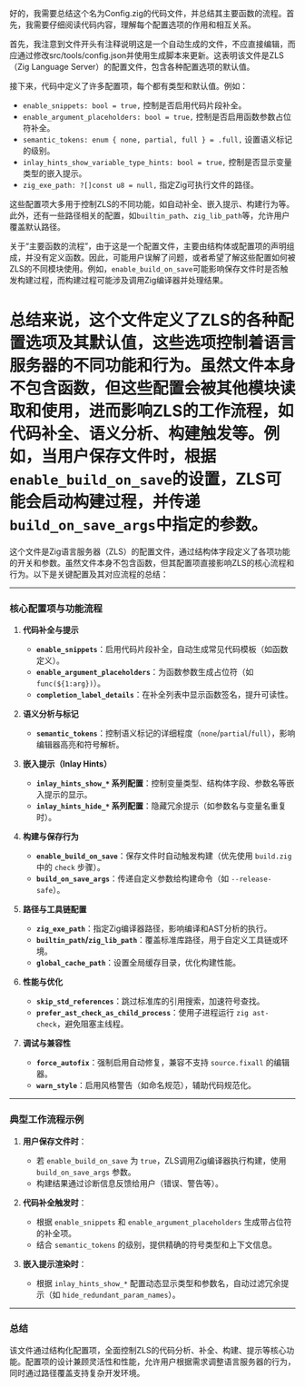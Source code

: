 好的，我需要总结这个名为Config.zig的代码文件，并总结其主要函数的流程。首先，我需要仔细阅读代码内容，理解每个配置选项的作用和相互关系。

首先，我注意到文件开头有注释说明这是一个自动生成的文件，不应直接编辑，而应通过修改src/tools/config.json并使用生成脚本来更新。这表明该文件是ZLS（Zig Language Server）的配置文件，包含各种配置选项的默认值。

接下来，代码中定义了许多配置项，每个都有类型和默认值。例如：

- `enable_snippets: bool = true,` 控制是否启用代码片段补全。
- `enable_argument_placeholders: bool = true,` 控制是否启用函数参数占位符补全。
- `semantic_tokens: enum { none, partial, full } = .full,` 设置语义标记的级别。
- `inlay_hints_show_variable_type_hints: bool = true,` 控制是否显示变量类型的嵌入提示。
- `zig_exe_path: ?[]const u8 = null,` 指定Zig可执行文件的路径。

这些配置项大多用于控制ZLS的不同功能，如自动补全、嵌入提示、构建行为等。此外，还有一些路径相关的配置，如`builtin_path`、`zig_lib_path`等，允许用户覆盖默认路径。

关于“主要函数的流程”，由于这是一个配置文件，主要由结构体或配置项的声明组成，并没有定义函数。因此，可能用户误解了问题，或者希望了解这些配置如何被ZLS的不同模块使用。例如，`enable_build_on_save`可能影响保存文件时是否触发构建过程，而构建过程可能涉及调用Zig编译器并处理结果。

总结来说，这个文件定义了ZLS的各种配置选项及其默认值，这些选项控制着语言服务器的不同功能和行为。虽然文件本身不包含函数，但这些配置会被其他模块读取和使用，进而影响ZLS的工作流程，如代码补全、语义分析、构建触发等。例如，当用户保存文件时，根据`enable_build_on_save`的设置，ZLS可能会启动构建过程，并传递`build_on_save_args`中指定的参数。
================================================
这个文件是Zig语言服务器（ZLS）的配置文件，通过结构体字段定义了各项功能的开关和参数。虽然文件本身不包含函数，但其配置项直接影响ZLS的核心流程和行为。以下是关键配置及其对应流程的总结：

---

### **核心配置项与功能流程**
1. **代码补全与提示**
   - **`enable_snippets`**：启用代码片段补全，自动生成常见代码模板（如函数定义）。
   - **`enable_argument_placeholders`**：为函数参数生成占位符（如 `func(${1:arg})`）。
   - **`completion_label_details`**：在补全列表中显示函数签名，提升可读性。

2. **语义分析与标记**
   - **`semantic_tokens`**：控制语义标记的详细程度（`none`/`partial`/`full`），影响编辑器高亮和符号解析。

3. **嵌入提示（Inlay Hints）**
   - **`inlay_hints_show_*` 系列配置**：控制变量类型、结构体字段、参数名等嵌入提示的显示。
   - **`inlay_hints_hide_*` 系列配置**：隐藏冗余提示（如参数名与变量名重复时）。

4. **构建与保存行为**
   - **`enable_build_on_save`**：保存文件时自动触发构建（优先使用 `build.zig` 中的 `check` 步骤）。
   - **`build_on_save_args`**：传递自定义参数给构建命令（如 `--release-safe`）。

5. **路径与工具链配置**
   - **`zig_exe_path`**：指定Zig编译器路径，影响编译和AST分析的执行。
   - **`builtin_path`/`zig_lib_path`**：覆盖标准库路径，用于自定义工具链或环境。
   - **`global_cache_path`**：设置全局缓存目录，优化构建性能。

6. **性能与优化**
   - **`skip_std_references`**：跳过标准库的引用搜索，加速符号查找。
   - **`prefer_ast_check_as_child_process`**：使用子进程运行 `zig ast-check`，避免阻塞主线程。

7. **调试与兼容性**
   - **`force_autofix`**：强制启用自动修复，兼容不支持 `source.fixall` 的编辑器。
   - **`warn_style`**：启用风格警告（如命名规范），辅助代码规范化。

---

### **典型工作流程示例**
1. **用户保存文件时**：
   - 若 `enable_build_on_save` 为 `true`，ZLS调用Zig编译器执行构建，使用 `build_on_save_args` 参数。
   - 构建结果通过诊断信息反馈给用户（错误、警告等）。

2. **代码补全触发时**：
   - 根据 `enable_snippets` 和 `enable_argument_placeholders` 生成带占位符的补全项。
   - 结合 `semantic_tokens` 的级别，提供精确的符号类型和上下文信息。

3. **嵌入提示渲染时**：
   - 根据 `inlay_hints_show_*` 配置动态显示类型和参数名，自动过滤冗余提示（如 `hide_redundant_param_names`）。

---

### **总结**
该文件通过结构化配置项，全面控制ZLS的代码分析、补全、构建、提示等核心功能。配置项的设计兼顾灵活性和性能，允许用户根据需求调整语言服务器的行为，同时通过路径覆盖支持复杂开发环境。
